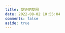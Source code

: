 ```yaml
---
title: 友链朋友圈
date: 2022-08-02 10:55:04
comments: false
aside: true
---
```

<div id="app"></div>
<script>
    let UserConfig = {
        // 填写你的api地址
        private_api_url: 'https://f.bore.vip/',
        // 点击加载更多时，一次最多加载几篇文章，默认10
        page_turning_number: 10,
        // 头像加载失败时，默认头像地址
        error_img: 'https://sdn.geekzu.org/avatar/57d8260dfb55501c37dde588e7c3852c',
        // 进入页面时第一次的排序规则
        sort_rule: 'created'
    }
</script>
<script type="text/javascript" src="https://npm.elemecdn.com/imgscdn@1.1.39/fcircle/app.min.js"></script>
<script type="text/javascript" src="https://npm.elemecdn.com/imgscdn@1.1.39/fcircle/bundle.js"></script>